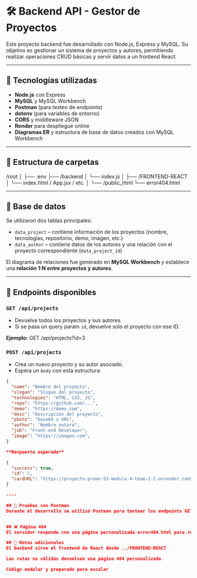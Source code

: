 # 🛠️ Backend API - Gestor de Proyectos

Este proyecto backend fue desarrollado con Node.js, Express y MySQL. Su objetivo es gestionar un sistema de proyectos y autores, permitiendo realizar operaciones CRUD básicas y servir datos a un frontend React.

---

## 🚀 Tecnologías utilizadas

- **Node.js** con Express
- **MySQL** y MySQL Workbench
- **Postman** (para testeo de endpoints)
- **dotenv** (para variables de entorno)
- **CORS** y middleware JSON
- **Render** para despliegue online
- **Diagramas ER** y estructura de base de datos creados con MySQL Workbench

---

## 📁 Estructura de carpetas

/root
│
├── .env
├── /backend
│ └── index.js
│
├── /FRONTEND-REACT
│ └── index.html / App.jsx / etc.
│
└── /public_html
└── error404.html


---

## 🧩 Base de datos

Se utilizaron dos tablas principales:

- `data_project` – contiene información de los proyectos (nombre, tecnologías, repositorio, demo, imagen, etc.)
- `data_author` – contiene datos de los autores y una relación con el proyecto correspondiente (`data_project_id`)

El diagrama de relaciones fue generado en **MySQL Workbench** y establece una **relación 1:N entre proyectos y autores**.

---

## 📮 Endpoints disponibles

### `GET /api/projects`

- Devuelve todos los proyectos y sus autores.
- Si se pasa un query param `id`, devuelve solo el proyecto con ese ID.

**Ejemplo:**
GET /api/projects?id=3


### `POST /api/projects`

- Crea un nuevo proyecto y su autor asociado.
- Espera un `body` con esta estructura:

```json
{
  "name": "Nombre del proyecto",
  "slogan": "Slogan del proyecto",
  "technologies": "HTML, CSS, JS",
  "repo": "https://github.com/...",
  "demo": "https://demo.com",
  "desc": "Descripción del proyecto",
  "photo": "base64 o URL",
  "author": "Nombre autora",
  "job": "Front-end Developer",
  "image": "https://imagen.com",
}

**Respuesta esperada**

{
  "success": true,
  "id": 5,
  "cardURL": "https://proyecto-promo-53-module-4-team-2-2.onrender.com5"
}

----

## 🧪 Pruebas con Postman
Durante el desarrollo se utilizó Postman para testear los endpoints GET y POST. Se validaron las respuestas con distintos escenarios (datos válidos, errores, sin conexión).


## ❌ Página 404
El servidor responde con una página personalizada error404.html para rutas no definidas.

## 📌 Notas adicionales
El backend sirve el frontend de React desde ../FRONTEND-REACT

Las rutas no válidas devuelven una página 404 personalizada

Código modular y preparado para escalar
